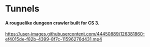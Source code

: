 # Tunnels
#### A rouguelike dungeon crawler built for CS 3.

https://user-images.githubusercontent.com/44450889/126381860-ef4015de-f82b-4399-8f7c-11596276d431.mp4

